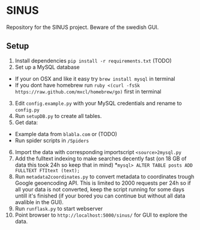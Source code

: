 SINUS
=====

Repository for the SINUS project. Beware of the swedish GUI.

Setup
-----

1. Install dependencies `pip install -r requirements.txt` (TODO)
2. Set up a MySQL database
  * If your on OSX and like it easy try `brew install mysql` in terminal
  * If you dont have homebrew run `ruby <(curl -fsSk https://raw.github.com/mxcl/homebrew/go)` first in terminal
3. Edit `config.example.py` with your MySQL credentials and rename to `config.py`
4. Run `setupDB.py` to create all tables.
5. Get data: 
  * Example data from `blabla.com` or (TODO)
  * Run spider scripts in `/Spiders` 
6. Import the data with corresponding importscript `<source>2mysql.py`
7. Add the fulltext indexing to make searches decently fast (on 18 GB of data this took 24h so keep that in mind) 
  *`mysql> ALTER TABLE posts ADD FULLTEXT FTItext (text);`
8. Run `metadata2coordinates.py` to convert metadata to coordinates trough Google geoencoding API. This is limited to 2000 requests per 24h so if all your data is not converted, keep the script running for some days untill it's finished (if your bored you can continue but without all data avalible in the GUI).
8. Run `runflask.py` to start webserver
9. Point browser to `http://localhost:5000/sinus/` for GUI to explore the data.